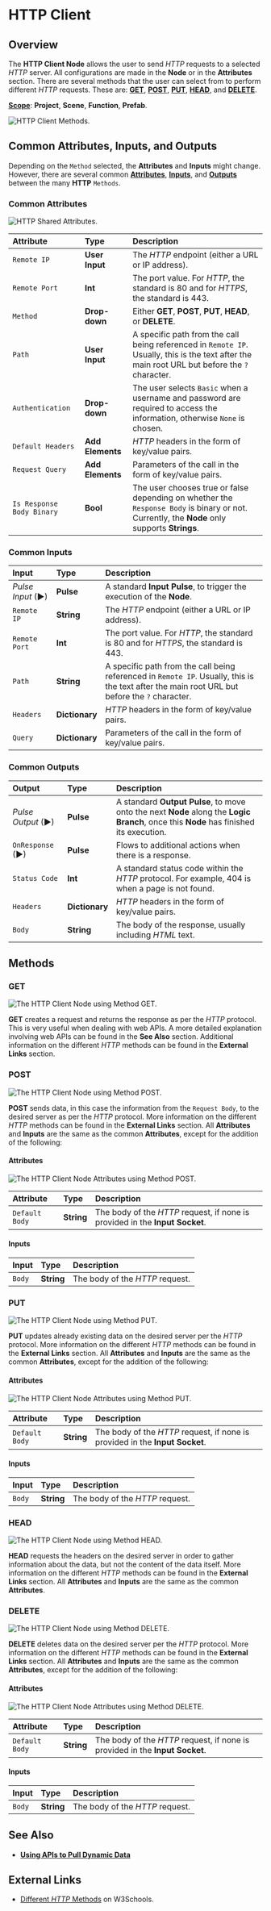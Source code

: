 # HTTP Client

## Overview

The **HTTP Client Node** allows the user to send *HTTP* requests to a selected *HTTP* server. All configurations are made in the **Node** or in the **Attributes** section. There are several methods that the user can select from to perform different *HTTP* requests. These are: [**GET**](httpclient.md#get), [**POST**](httpclient.md#post), [**PUT**](httpclient.md#put), [**HEAD**](httpclient.md#head), and [**DELETE**](httpclient.md#delete).

[**Scope**](../overview.md#scopes): **Project**, **Scene**, **Function**, **Prefab**.

![HTTP Client Methods.](../../../.gitbook/assets/httpclientmethod.png)

## Common Attributes, Inputs, and Outputs

Depending on the `Method` selected, the **Attributes** and **Inputs** might change. However, there are several common [**Attributes**](httpclient.md#common-attributes), [**Inputs**](httpclient.md#common-inputs), and [**Outputs**](httpclient.md#common-outputs) between the many **HTTP** `Methods`.
### Common Attributes

![HTTP Shared Attributes.](../../../.gitbook/assets/httpclientattributes.png)
 

| Attribute | Type | Description |
| :--- | :--- | :--- |
| `Remote IP` | **User Input** | The _HTTP_ endpoint \(either a URL or IP address\). |
| `Remote Port` | **Int** | The port value. For _HTTP_, the standard is 80 and for *HTTPS*, the standard is 443. |
| `Method` | **Drop-down** | Either **GET**, **POST**, **PUT**, **HEAD**, or **DELETE**.|
| `Path` | **User Input** | A specific path from the call being referenced in `Remote IP`. Usually, this is the text after the main root URL but before the `?` character. |
| `Authentication` | **Drop-down** | The user selects `Basic` when a username and password are required to access the information, otherwise `None` is chosen. |
| `Default Headers` | **Add Elements** | _HTTP_ headers in the form of key/value pairs. |
| `Request Query` | **Add Elements** | Parameters of the call in the form of key/value pairs. |
| `Is Response Body Binary` | **Bool** | The user chooses true or false depending on whether the `Response Body` is binary or not. Currently, the **Node** only supports **Strings**. |

### Common Inputs

| Input | Type | Description |
| :--- | :--- | :--- |
| _Pulse Input_ \(►\) | **Pulse** | A standard **Input Pulse**, to trigger the execution of the **Node**. |
| `Remote IP` | **String** | The _HTTP_ endpoint \(either a URL or IP address\). |
| `Remote Port` | **Int** | The port value. For _HTTP_, the standard is 80 and for *HTTPS*, the standard is 443. |
| `Path` | **String** | A specific path from the call being referenced in `Remote IP`. Usually, this is the text after the main root URL but before the `?` character. |
| `Headers` | **Dictionary** | _HTTP_ headers in the form of key/value pairs. |
| `Query` | **Dictionary** | Parameters of the call in the form of key/value pairs. |

### Common Outputs

| Output | Type | Description |
| :--- | :--- | :--- |
| _Pulse Output_ \(►\) | **Pulse** | A standard **Output Pulse**, to move onto the next **Node** along the **Logic Branch**, once this **Node** has finished its execution. |
| `OnResponse` \(►\) | **Pulse** | Flows to additional actions when there is a response. |
| `Status Code` | **Int** | A standard status code within the _HTTP_ protocol. For example, 404 is when a page is not found. |
| `Headers` | **Dictionary** |  _HTTP_ headers in the form of key/value pairs. |
| `Body` | **String** | The body of the response, usually including _HTML_ text. |


## Methods
### GET

![The HTTP Client Node using Method GET.](../../../.gitbook/assets/httpgetnode.png)

**GET** creates a request and returns the response as per the _HTTP_ protocol. This is very useful when dealing with web APIs. A more detailed explanation involving web APIs can be found in the **See Also** section. Additional information on the different *HTTP* methods can be found in the **External Links** section.

### POST

![The HTTP Client Node using Method POST.](../../../.gitbook/assets/httppostnode.png)

**POST** sends data, in this case the information from the `Request Body`, to the desired server as per the _HTTP_ protocol. More information on the different *HTTP* methods can be found in the **External Links** section. All **Attributes** and **Inputs** are the same as the common **Attributes**, except for the addition of the following:

#### Attributes

![The HTTP Client Node Attributes using Method POST.](../../../.gitbook/assets/httppostattributesreal.png)

| Attribute | Type | Description |
| :--- | :--- | :--- |
| `Default Body` | **String** | The body of the _HTTP_ request, if none is provided in the **Input Socket**. |

#### Inputs

| Input | Type | Description |
| :--- | :--- | :--- |
| `Body` | **String** | The body of the _HTTP_ request. |



### PUT

![The HTTP Client Node using Method PUT.](../../../.gitbook/assets/httpputnode.png)

**PUT** updates already existing data on the desired server per the *HTTP* protocol. More information on the different *HTTP* methods can be found in the **External Links** section. All **Attributes** and **Inputs** are the same as the common **Attributes**, except for the addition of the following:

#### Attributes

![The HTTP Client Node Attributes using Method PUT.](../../../.gitbook/assets/httppostattributesreal.png)

| Attribute | Type | Description |
| :--- | :--- | :--- |
| `Default Body` | **String** | The body of the _HTTP_ request, if none is provided in the **Input Socket**. |

#### Inputs

| Input | Type | Description |
| :--- | :--- | :--- |
| `Body` | **String** | The body of the _HTTP_ request. |

### HEAD

![The HTTP Client Node using Method HEAD.](../../../.gitbook/assets/httpheadnode.png)

**HEAD** requests the headers on the desired server in order to gather information about the data, but not the content of the data itself. More information on the different *HTTP* methods can be found in the **External Links** section. All **Attributes** and **Inputs** are the same as the common **Attributes**. 

### DELETE

![The HTTP Client Node using Method DELETE.](../../../.gitbook/assets/httpdeletenode.png)

**DELETE** deletes data on the desired server per the *HTTP* protocol. More information on the different *HTTP* methods can be found in the **External Links** section. All **Attributes** and **Inputs** are the same as the common **Attributes**, except for the addition of the following:

#### Attributes

![The HTTP Client Node Attributes using Method DELETE.](../../../.gitbook/assets/httppostattributesreal.png)

| Attribute | Type | Description |
| :--- | :--- | :--- |
| `Default Body` | **String** | The body of the _HTTP_ request, if none is provided in the **Input Socket**. |

#### Inputs

| Input | Type | Description |
| :--- | :--- | :--- |
| `Body` | **String** | The body of the _HTTP_ request. |

## See Also

* [**Using APIs to Pull Dynamic Data**](../../../demo-projects/using-apis-to-pull-dynamic-data.md)

## External Links

* [Different *HTTP* Methods](https://www.w3schools.com/tags/ref_httpmethods.asp) on W3Schools.

